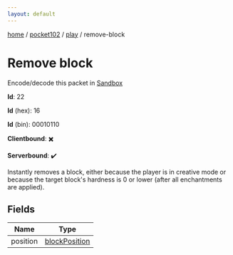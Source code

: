 ```yaml
---
layout: default
---
```


[home](/)  /  [pocket102](/protocol/pocket102)  /  [play](/protocol/pocket102/play)  /  remove-block

# Remove block

Encode/decode this packet in [Sandbox](../../../sandbox/pocket102#Play.RemoveBlock)

**Id**: 22

**Id** (hex): 16

**Id** (bin): 00010110

**Clientbound**: ✖️

**Serverbound**: ✔️

Instantly removes a block, either because the player is in creative mode or because the target block's hardness is 0 or lower (after all enchantments are applied).

## Fields

Name | Type
---|---
position | [blockPosition](/protocol/pocket102/types/block-position)
